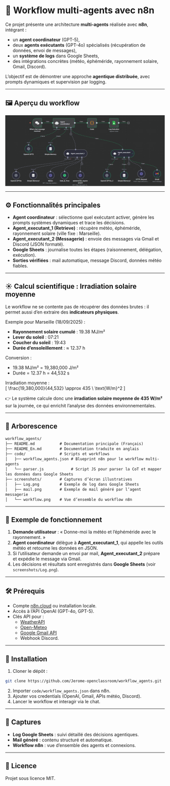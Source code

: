 # 🤖 Workflow multi-agents avec n8n

Ce projet présente une architecture **multi-agents** réalisée avec **n8n**, intégrant :  
- un **agent coordinateur** (GPT-5),  
- deux **agents exécutants** (GPT-4o) spécialisés (récupération de données, envoi de messages),  
- un **système de logs** dans Google Sheets,  
- des intégrations concrètes (météo, éphéméride, rayonnement solaire, Gmail, Discord).  

L’objectif est de démontrer une approche **agentique distribuée**, avec prompts dynamiques et supervision par logging.

---

## 🖼️ Aperçu du workflow

![Workflow multi-agents](https://github.com/Jerome-openclassroom/workflow_agents/blob/main/screenshots/workflow.png)

---

## ⚙️ Fonctionnalités principales
- **Agent coordinateur** : sélectionne quel exécutant activer, génère les prompts systèmes dynamiques et trace les décisions.  
- **Agent_executant_1 (Retrieve)** : récupère météo, éphéméride, rayonnement solaire (ville fixe : Marseille).  
- **Agent_executant_2 (Messagerie)** : envoie des messages via Gmail et Discord (JSON formaté).  
- **Google Sheets** : journalise toutes les étapes (raisonnement, délégation, exécution).  
- **Sorties vérifiées** : mail automatique, message Discord, données météo fiables.  

---

## ☀️ Calcul scientifique : Irradiation solaire moyenne

Le workflow ne se contente pas de récupérer des données brutes : il permet aussi d’en extraire des **indicateurs physiques**.

Exemple pour Marseille (18/09/2025) :  
- **Rayonnement solaire cumulé** : 19.38 MJ/m²  
- **Lever du soleil** : 07:21  
- **Coucher du soleil** : 19:43  
- **Durée d’ensoleillement** : ≈ 12.37 h  

Conversion :  
- 19.38 MJ/m² = 19,380,000 J/m²  
- Durée = 12.37 h = 44,532 s  

Irradiation moyenne :  
\[
\frac{19\,380\,000}{44\,532} \approx 435 \ \text{W/m}^2
\]

👉 Le système calcule donc une **irradiation solaire moyenne de 435 W/m²** sur la journée, ce qui enrichit l’analyse des données environnementales.

---

## 💾 Arborescence

```
workflow_agents/
├── README.md           # Documentation principale (Français)
├── README_En.md        # Documentation traduite en anglais
├── code/               # Scripts et workflows
│   ├── workflow_agents.json # Blueprint n8n pour le workflow multi-agents
│   └── parser.js            # Script JS pour parser la CoT et mapper les données dans Google Sheets
├── screenshots/        # Captures d’écran illustratives
│   ├── Log.png         # Exemple de log dans Google Sheets
│   ├── mail.png        # Exemple de mail généré par l’agent messagerie
│   └── workflow.png    # Vue d’ensemble du workflow n8n
```

---

## 📌 Exemple de fonctionnement

1. **Demande utilisateur** : « Donne-moi la météo et l’éphéméride avec le rayonnement. »  
2. **Agent coordinateur** délègue à **Agent_executant_1**, qui appelle les outils météo et retourne les données en JSON.  
3. Si l’utilisateur demande un envoi par mail, **Agent_executant_2** prépare et expédie le message via Gmail.  
4. Les décisions et résultats sont enregistrés dans **Google Sheets** (voir `screenshots/Log.png`).  

---

## 🛠️ Prérequis

- Compte [n8n.cloud](https://n8n.io) ou installation locale.  
- Accès à l’API OpenAI (GPT-4o, GPT-5).  
- Clés API pour :  
  - [WeatherAPI](https://www.weatherapi.com/)  
  - [Open-Meteo](https://open-meteo.com/)  
  - [Google Gmail API](https://developers.google.com/gmail/api)  
  - Webhook Discord.  

---

## 🚀 Installation

1. Cloner le dépôt :  
```bash
git clone https://github.com/Jerome-openclassroom/workflow_agents.git
```

2. Importer `code/workflow_agents.json` dans n8n.  
3. Ajouter vos credentials (OpenAI, Gmail, APIs météo, Discord).  
4. Lancer le workflow et interagir via le chat.  

---

## 📸 Captures

- **Log Google Sheets** : suivi détaillé des décisions agentiques.  
- **Mail généré** : contenu structuré et automatique.  
- **Workflow n8n** : vue d’ensemble des agents et connexions.  

---

## 📜 Licence

Projet sous licence MIT.  
